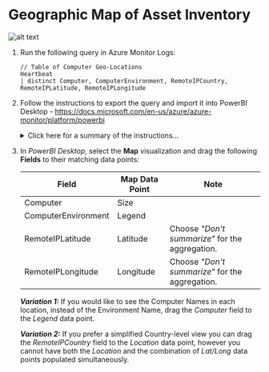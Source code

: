 # Geographic Map of Asset Inventory

![alt text](https://github.com/bajumar/Azure-Monitor-Logs/blob/master/Visualization%20using%20PowerBI%20Desktop/images/Geographic%20Map%20of%20Asset%20Inventory.PNG "Computer Geo-Locations")

1. Run the following query in Azure Monitor Logs:

   ```
   // Table of Computer Geo-Locations
   Heartbeat
   | distinct Computer, ComputerEnvironment, RemoteIPCountry, RemoteIPLatitude, RemoteIPLongitude
   ```

2. Follow the instructions to export the query and import it into PowerBI Desktop - <https://docs.microsoft.com/en-us/azure/azure-monitor/platform/powerbi>

   <details><summary>Click here for a summary of the instructions...</summary>
   <p>

   In *Azure Monitor Logs*:

   1. After running a query, in the menu bar select **Export > Power BI Query (M)** to generate a "PowerBIQuery.txt" file.

   2. Open the "PowerBIQuery.txt" text file and copy its contents.

   In *PowerBI Desktop*:

   1. In the top menu bar click on the **Get Data** button and choose **Blank Query** to open the *Query Editor* window.

   2. In the *Query Editor* window, from the top menu bar select **Advanced Editor**.

   3. In the *Advanced Editor* window paste the contents of the exported file into the query and click **Done**. You may be prompted for credentials to connect to Azure.

   4. Type in a descriptive name for the query if you wish, then click **Close and Apply** to add the dataset to the report.

   5. Create your report. If you wish to publish the report to PowerBI, in the top menu bar click on the **Publish** button.

   </p>

3. In *PowerBI Desktop*, select the **Map** visualization and drag the following **Fields** to their matching data points:

   | Field | Map Data Point | Note |
   | --- | --- | --- |
   | Computer | Size | |
   | ComputerEnvironment | Legend | |
   | RemoteIPLatitude | Latitude | Choose *"Don't summarize"* for the aggregation. |
   | RemoteIPLongitude | Longitude | Choose *"Don't summarize"* for the aggregation. |
   
   ***Variation 1:*** If you would like to see the Computer Names in each location, instead of the Environment Name, drag the *Computer* field to the *Legend* data point.
   
   ***Variation 2:*** If you prefer a simplified Country-level view you can drag the *RemoteIPCountry* field to the *Location* data point, however you cannot have both the *Location* and the combination of *Lat/Long* data points populated simultaneously.
   

